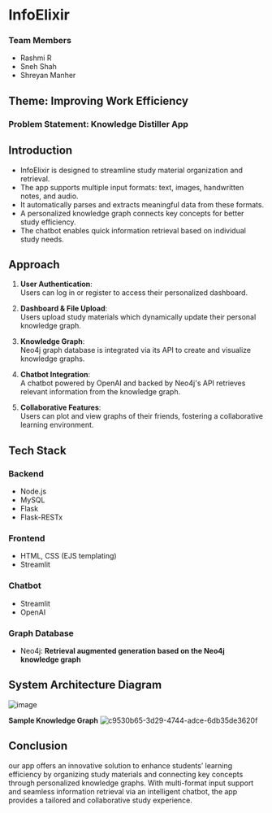 #  **InfoElixir**

### **Team Members**
- Rashmi R
- Sneh Shah
- Shreyan Manher

## **Theme: Improving Work Efficiency**

### **Problem Statement: Knowledge Distiller App**

## **Introduction**
- InfoElixir is designed to streamline study material organization and retrieval.
- The app supports multiple input formats: text, images, handwritten notes, and audio.
- It automatically parses and extracts meaningful data from these formats.
- A personalized knowledge graph connects key concepts for better study efficiency.
- The chatbot enables quick information retrieval based on individual study needs.

## **Approach**

1. **User Authentication**:  
   Users can log in or register to access their personalized dashboard.
   
2. **Dashboard & File Upload**:  
   Users upload study materials which dynamically update their personal knowledge graph.
   
3. **Knowledge Graph**:  
   Neo4j graph database is integrated via its API to create and visualize knowledge graphs.
   
4. **Chatbot Integration**:  
   A chatbot powered by OpenAI and backed by Neo4j's API retrieves relevant information from the knowledge graph.
   
5. **Collaborative Features**:  
   Users can plot and view graphs of their friends, fostering a collaborative learning environment.

## **Tech Stack**

### **Backend**
- Node.js
- MySQL
- Flask
- Flask-RESTx

### **Frontend**
- HTML, CSS (EJS templating)
- Streamlit

### **Chatbot**
- Streamlit
- OpenAI

### **Graph Database**
- Neo4j: **Retrieval augmented generation based on the Neo4j knowledge graph**

## **System Architecture Diagram**
![image](https://github.com/user-attachments/assets/58de9d74-720a-48fd-85ea-ef40f3bcbf83)


**Sample Knowledge Graph**
![c9530b65-3d29-4744-adce-6db35de3620f](https://github.com/user-attachments/assets/dab86ac2-f70b-462f-9639-541b2a774993)

## **Conclusion**
our app offers an innovative solution to enhance students’ learning efficiency by organizing study materials and connecting key concepts through personalized knowledge graphs. With multi-format input support and seamless information retrieval via an intelligent chatbot, the app provides a tailored and collaborative study experience.
